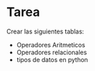 # Tarea

Crear las siguientes tablas:

- Operadores Aritmeticos
- Operadores relacionales 
- tipos de datos en python